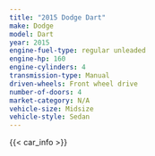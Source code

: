 ```yaml
---
title: "2015 Dodge Dart"
make: Dodge
model: Dart
year: 2015
engine-fuel-type: regular unleaded
engine-hp: 160
engine-cylinders: 4
transmission-type: Manual
driven-wheels: Front wheel drive
number-of-doors: 4
market-category: N/A
vehicle-size: Midsize
vehicle-style: Sedan
---
```


{{< car_info >}}
